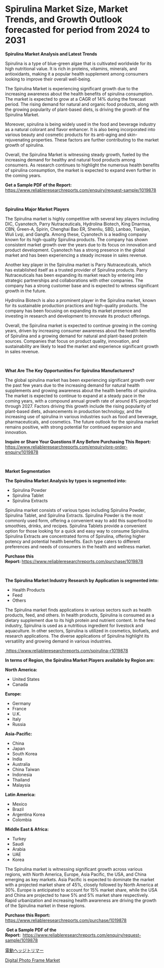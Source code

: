 <p><h1>Spirulina Market Size, Market Trends, and Growth Outlook forecasted for period from 2024 to 2031</h1></p><p><strong>Spirulina Market Analysis and Latest Trends</strong></p>
<p><p>Spirulina is a type of blue-green algae that is cultivated worldwide for its high nutritional value. It is rich in proteins, vitamins, minerals, and antioxidants, making it a popular health supplement among consumers looking to improve their overall well-being.</p><p>The Spirulina Market is experiencing significant growth due to the increasing awareness about the health benefits of spirulina consumption. The market is expected to grow at a CAGR of 14% during the forecast period. The rising demand for natural and organic food products, along with the growing popularity of plant-based diets, is driving the growth of the Spirulina Market.</p><p>Moreover, spirulina is being widely used in the food and beverage industry as a natural colorant and flavor enhancer. It is also being incorporated into various beauty and cosmetic products for its anti-aging and skin-rejuvenating properties. These factors are further contributing to the market growth of spirulina.</p><p>Overall, the Spirulina Market is witnessing steady growth, fueled by the increasing demand for healthy and natural food products among consumers. As research continues to highlight the numerous health benefits of spirulina consumption, the market is expected to expand even further in the coming years.</p></p>
<p><strong>Get a Sample PDF of the Report:&nbsp;</strong> <a href="https://www.reliableresearchreports.com/enquiry/request-sample/1019878">https://www.reliableresearchreports.com/enquiry/request-sample/1019878</a></p>
<p>&nbsp;</p>
<p><strong>Spirulina Major Market Players</strong></p>
<p><p>The Spirulina market is highly competitive with several key players including DIC, Cyanotech, Parry Nutraceuticals, Hydrolina Biotech, King Dnarmsa, CBN, Green-A, Spirin, Chenghai Bao ER, Shenliu, SBD, Lanbao, Tianjian, Wuli Lvqi, and Gangfa. Among these, Cyanotech is a leading company known for its high-quality Spirulina products. The company has shown consistent market growth over the years due to its focus on innovation and product development. Cyanotech has a strong presence in the global market and has been experiencing a steady increase in sales revenue.</p><p>Another key player in the Spirulina market is Parry Nutraceuticals, which has established itself as a trusted provider of Spirulina products. Parry Nutraceuticals has been expanding its market reach by entering into strategic partnerships and collaborations with other companies. The company has a strong customer base and is expected to witness significant growth in the future.</p><p>Hydrolina Biotech is also a prominent player in the Spirulina market, known for its sustainable production practices and high-quality products. The company has been focusing on expanding its market presence and investing in research and development to innovate its product offerings.</p><p>Overall, the Spirulina market is expected to continue growing in the coming years, driven by increasing consumer awareness about the health benefits of Spirulina and a growing demand for natural and plant-based protein sources. Companies that focus on product quality, innovation, and sustainability are likely to lead the market and experience significant growth in sales revenue.</p></p>
<p>&nbsp;</p>
<p><strong>What Are The Key Opportunities For Spirulina Manufacturers?</strong></p>
<p><p>The global spirulina market has been experiencing significant growth over the past few years due to the increasing demand for natural health supplements and growing awareness about the health benefits of spirulina. The market is expected to continue to expand at a steady pace in the coming years, with a compound annual growth rate of around 8% projected through 2027. Factors driving this growth include the rising popularity of plant-based diets, advancements in production technology, and the increasing use of spirulina in various industries such as food and beverage, pharmaceuticals, and cosmetics. The future outlook for the spirulina market remains positive, with strong potential for continued expansion and innovation.</p></p>
<p><strong>Inquire or Share Your Questions If Any Before Purchasing This Report:</strong> <a href="https://www.reliableresearchreports.com/enquiry/pre-order-enquiry/1019878">https://www.reliableresearchreports.com/enquiry/pre-order-enquiry/1019878</a></p>
<p>&nbsp;</p>
<p><strong>Market Segmentation</strong></p>
<p><strong>The Spirulina Market Analysis by types is segmented into:</strong></p>
<p><ul><li>Spirulina Powder</li><li>Spirulina Tablet</li><li>Spirulina Extracts</li></ul></p>
<p><p>Spirulina market consists of various types including Spirulina Powder, Spirulina Tablet, and Spirulina Extracts. Spirulina Powder is the most commonly used form, offering a convenient way to add this superfood to smoothies, drinks, and recipes. Spirulina Tablets provide a convenient option for those looking for a quick and easy way to consume Spirulina. Spirulina Extracts are concentrated forms of Spirulina, offering higher potency and potential health benefits. Each type caters to different preferences and needs of consumers in the health and wellness market.</p></p>
<p><strong>Purchase this Report:&nbsp;</strong><a href="https://www.reliableresearchreports.com/purchase/1019878">https://www.reliableresearchreports.com/purchase/1019878</a></p>
<p>&nbsp;</p>
<p><strong>The Spirulina Market Industry Research by Application is segmented into:</strong></p>
<p><ul><li>Health Products</li><li>Feed</li><li>Others</li></ul></p>
<p><p>The Spirulina market finds applications in various sectors such as health products, feed, and others. In health products, Spirulina is consumed as a dietary supplement due to its high protein and nutrient content. In the feed industry, Spirulina is used as a nutritious ingredient for livestock and aquaculture. In other sectors, Spirulina is utilized in cosmetics, biofuels, and research applications. The diverse applications of Spirulina highlight its versatility and growing demand in various industries.</p></p>
<p><a href="https://www.reliableresearchreports.com/spirulina-r1019878">&nbsp;https://www.reliableresearchreports.com/spirulina-r1019878</a></p>
<p><strong>In terms of Region, the Spirulina Market Players available by Region are:</strong></p>
<p>
    <p> <strong> North America: </strong>
        <ul>
            <li>United States</li>
            <li>Canada</li>
        </ul>
        </p> 
    <p> <strong> Europe: </strong>
        <ul>
            <li>Germany</li>
            <li>France</li>
            <li>U.K.</li>
            <li>Italy</li>
            <li>Russia</li>
        </ul>
        </p> 
    <p> <strong> Asia-Pacific: </strong>
        <ul>
            <li>China</li>
            <li>Japan</li>
            <li>South Korea</li>
            <li>India</li>
            <li>Australia</li>
            <li>China Taiwan</li>
            <li>Indonesia</li>
            <li>Thailand</li>
            <li>Malaysia</li>
        </ul>
        </p> 
    <p> <strong> Latin America: </strong>
        <ul>
            <li>Mexico</li>
            <li>Brazil</li>
            <li>Argentina Korea</li>
            <li>Colombia</li>
        </ul>
        </p> 
    <p> <strong> Middle East & Africa: </strong>
        <ul>
            <li>Turkey</li>
            <li>Saudi</li>
            <li>Arabia</li>
            <li>UAE</li>
            <li>Korea</li>
        </ul>
    </p>
    </p>
<p><p>The Spirulina market is witnessing significant growth across various regions, with North America, Europe, Asia Pacific, the USA, and China emerging as key markets. Asia Pacific is expected to dominate the market with a projected market share of 45%, closely followed by North America at 30%. Europe is anticipated to account for 15% market share, while the USA and China are projected to have 5% and 5% market share respectively. Rapid urbanization and increasing health awareness are driving the growth of the Spirulina market in these regions.</p></p>
<p><strong>Purchase this Report: </strong><a href="https://www.reliableresearchreports.com/purchase/1019878">https://www.reliableresearchreports.com/purchase/1019878</a></p>
<p>&nbsp;<strong>Get a Sample PDF of the Report:&nbsp;&nbsp;</strong><a href="https://www.reliableresearchreports.com/enquiry/request-sample/1019878">https://www.reliableresearchreports.com/enquiry/request-sample/1019878</a></p>
<p><strong></strong></p>
<p><p><a href="https://github.com/vlcostes/Market-Research-Report-List-3/blob/main/300867032960.md">電動ヘッジトリマー</a></p><p><a href="https://github.com/jacobPayne74/Market-Research-Report-List-1/blob/main/digital-photo-frame-market.md">Digital Photo Frame Market</a></p></p>